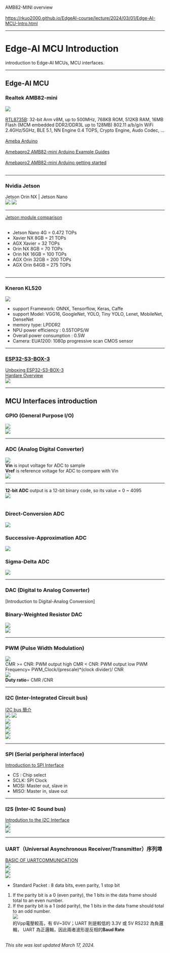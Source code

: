 AMB82-MINI overview<br><br>
https://rkuo2000.github.io/EdgeAI-course/lecture/2024/03/01/Edge-AI-MCU-Intro.html<br>
--- ---
# Edge-AI MCU Introduction<br>
introduction to Edge-AI MCUs, MCU interfaces.<br>
--- ---
## Edge-AI MCU<br>
### Realtek AMB82-mini

 ![ ](https://camo.githubusercontent.com/2f3185a599037adeadd9b22bcc49a77b9a53198a5315207128641e1fa462ba26/68747470733a2f2f7777772e616d656261696f742e636f6d2f77702d636f6e74656e742f75706c6f6164732f323032332f30332f616d6238325f6d696e692e706e67)<br><br>
[RTL8735B](https://www.amebaiot.com/en/amebapro2/): 32-bit Arm v8M, up to 500MHz, 768KB ROM, 512KB RAM, 16MB Flash (MCM embedded DDR2/DDR3L up to 128MB) 802.11 a/b/g/n WiFi 2.4GHz/5GHz, BLE 5.1, NN Engine 0.4 TOPS, Crypto Engine, Audo Codec, …<br><br>
[Ameba Arduino](https://www.amebaiot.com/en/ameba-arduino-summary/)<br><br>
[Amebapro2 AMB82-mini Arduino Example Guides](https://www.amebaiot.com/en/amebapro2-amb82-mini-arduino-peripherals-examples)<br><br>
[Amebapro2 AMB82-mini Arduino getting started](https://www.amebaiot.com/en/amebapro2-amb82-mini-arduino-getting-started/)<br><br>
--- ---
### Nvidia Jetson<br>
Jetson Orin NX | Jetson Nano<br>
 ![ ](https://camo.githubusercontent.com/389eae433e4ca556e231ee49eaebd9a25f385083098ab86d837874776fd72667/68747470733a2f2f6763732e72696d672e636f6d2e74772f67342f3236352f6433352f706c6179726f626f742d696e632f642f34622f36652f32323332353031333036343535385f3739322e706e67)
 ![ ](https://camo.githubusercontent.com/0d49ccc514b857e12f89ad9398abe46b296a972ddbcbab4aae05acc9f4113342/68747470733a2f2f7777772e78696d65612e636f6d2f737570706f72742f6174746163686d656e74732f646f776e6c6f61642f31333034352f6a6574736f6e2d6e616e6f5f6e76696469615f6d6f64756c652e6a7067)
--- ---
[Jetson module comparison](https://connecttech.com/jetson/jetson-module-comparison/)<br><br>
* Jetson Nano 4G = 0.472 TOPs<br>
* Xavier NX 8GB = 21 TOPs<br>
* AGX Xavier = 32 TOPs<br>
* Orin NX 8GB = 70 TOPs<br>
* Orin NX 16GB = 100 TOPs<br>
* AGX Orin 32GB = 200 TOPs<br>
* AGX Orin 64GB = 275 TOPs<br><br>
--- ---
### Kneron KL520<br>
 ![ ](https://camo.githubusercontent.com/6b500740b330c59686a20999afca41e1ef3c947801f91042b1f0f2578e5b8424/68747470733a2f2f696d6167652e6b6e65726f6e636c6f75642e636f6d2f70726f647563742f4857323032313033313830303030303031382f68617264776172652d707265766965772d696d6167652d312e706e67)<br>
* support Framework: ONNX, Tensorflow, Keras, Caffe<br>
* support Model: VGG16, GoogleNet, YOLO, Tiny YOLO, Lenet, MobileNet, DenseNet<br>
* memory type: LPDDR2<br>
* NPU power efficiency : 0.55TOPS/W<br>
* Overall power consumption : 0.5W<br>
* Camera: EUA1200: 1080p progressive scan CMOS sensor<br>
--- ---
### [ESP32-S3-BOX-3](https://www.espressif.com/en/news/ESP32-S3-BOX-3)<br>
[Unboxing ESP32-S3-BOX-3](https://www.youtube.com/watch?v=4W3w93GQk7E&ab_channel=EspressifSystems)<br>
[Hardare Overview](https://github.com/espressif/esp-box/blob/master/docs/hardware_overview/esp32_s3_box_3/hardware_overview_for_box_3.md)<br>
 ![ ](https://github.com/espressif/esp-box/raw/master/docs/_static/box_3_hardware_overview/esp32_s3_box_3.png)<br>
--- ---
## MCU Interfaces introduction
### GPIO (General Purpose I/O)<br>
![](https://raw.githubusercontent.com/rkuo2000/EdgeAI-course/main/images/GPIO_circuit_diagram.png)<br>
![](https://github.com/rkuo2000/MCU-course/raw/main/images/GPIO_LED_circuit.png?raw=true)<br>
--- ---
### ADC (Analog Digital Converter)<br>
![](https://camo.githubusercontent.com/8d6570051f8ba5d87c21ae578c1196fab462708f6901d0ff4ce67fea293d395e/68747470733a2f2f726f636b75617070732e636f6d2f77702d636f6e74656e742f75706c6f6164732f323032302f31312f632d312d373931783631332e6a7067)<br>
**Vin** is input voltage for ADC to sample<br>
**Vref** is reference voltage for ADC to compare with Vin<br>
![](https://private-user-images.githubusercontent.com/161717296/313385938-f520773a-ec36-4ee0-8bea-f212facaf8dd.gif?jwt=eyJhbGciOiJIUzI1NiIsInR5cCI6IkpXVCJ9.eyJpc3MiOiJnaXRodWIuY29tIiwiYXVkIjoicmF3LmdpdGh1YnVzZXJjb250ZW50LmNvbSIsImtleSI6ImtleTUiLCJleHAiOjE3MTA2NzMzMDEsIm5iZiI6MTcxMDY3MzAwMSwicGF0aCI6Ii8xNjE3MTcyOTYvMzEzMzg1OTM4LWY1MjA3NzNhLWVjMzYtNGVlMC04YmVhLWYyMTJmYWNhZjhkZC5naWY_WC1BbXotQWxnb3JpdGhtPUFXUzQtSE1BQy1TSEEyNTYmWC1BbXotQ3JlZGVudGlhbD1BS0lBVkNPRFlMU0E1M1BRSzRaQSUyRjIwMjQwMzE3JTJGdXMtZWFzdC0xJTJGczMlMkZhd3M0X3JlcXVlc3QmWC1BbXotRGF0ZT0yMDI0MDMxN1QxMDU2NDFaJlgtQW16LUV4cGlyZXM9MzAwJlgtQW16LVNpZ25hdHVyZT0xNzM4YTBiMDhiOTJiMTVjN2UxMDg1MzQ2NmQyNWVmOTM3OGUwMjhjYTdkMmQ3ZjhmM2M0ZTU3NWFlZTAwMDk4JlgtQW16LVNpZ25lZEhlYWRlcnM9aG9zdCZhY3Rvcl9pZD0wJmtleV9pZD0wJnJlcG9faWQ9MCJ9.S-3JUvKwus6LCjJDTZORYrsA3nK4ebJg4w78gymEyKg)<br>
--- ---
**12-bit ADC** output is a 12-bit binary code, so its value = 0 ~ 4095<br>
![](https://github.com/rkuo2000/MCU-course/raw/main/images/ADC_12bit_table.png?raw=true)<br><br>
### Direct-Conversion ADC<br>
![](https://camo.githubusercontent.com/e136b0af6de1bb9f03230178e79f8897ba4c4eae061fe7378c77f26ee8903fd3/68747470733a2f2f7777772e6d6178696d696e74656772617465642e636f6d2f636f6e74656e742f64616d2f696d616765732f64657369676e2f746563682d646f63732f3633342f45333346696730312e676966)<br>
### Successive-Approximation ADC<br>
![](https://github.com/rkuo2000/MCU-course/raw/main/images/SA_ADC_block_diagram.png?raw=true)<br>
### Sigma-Delta ADC
![](https://github.com/rkuo2000/MCU-course/raw/main/images/Sigma-Delta_ADC_block_diagram.png?raw=true)<br>
--- ---
### DAC (Digital to Analog Converter)<br>
[Introduction to Digital-Analog Conversion]<br>
### Binary-Weighted Resistor DAC
![](https://camo.githubusercontent.com/3732b80cc708c217e66ef513e09b0ca94e4c4c245e6a06da4a85f110725640b7/68747470733a2f2f7777772e616c6c61626f757463697263756974732e636f6d2f75706c6f6164732f61727469636c65732f696e76657274696e672d73756d6d696e672d636972637569742d6469616772616d2e6a7067)<br>
![](https://camo.githubusercontent.com/009f0db3e1c1ad3be114b6e3f7a8825cfc3c693d0218732a103a00687765ef93/68747470733a2f2f7777772e616c6c61626f757463697263756974732e636f6d2f75706c6f6164732f61727469636c65732f362d6269742d62696e6172792d77656967687465642d4441432e6a7067)<br>
--- ---
### PWM (Pulse Width Modulation)<br>
![](https://github.com/rkuo2000/MCU-course/raw/main/images/PWM_functional_diagram.png?raw=true)<br>
CMR >= CNR: PWM output high CMR < CNR: PWM output low PWM Frequency= PWM_Clock/(prescale)*(clock divider)/ CNR<br>
![](https://camo.githubusercontent.com/cc09ed1c66ad20c67e12c1461275b5dd394a73fef4575fd21010a865b355f842/68747470733a2f2f6d6963726f636f6e74726f6c6c6572736c61622e636f6d2f77702d636f6e74656e742f75706c6f6164732f323031392f30342f536572766f2d6d6f746f722d70696e6f75742d65737033322e706e67)<br>
**Duty ratio**= CMR /CNR<br>
--- ---
### I2C (Inter-Integrated Circuit bus)<br>
[I2C bus 簡介](https://magicjackting.pixnet.net/blog/post/173061691)<br>
![](https://camo.githubusercontent.com/6b2311cc3778de9dbb8c1ab9b84e70618c8674a86120666472608f25d6ac4860/68747470733a2f2f7069632e70696d672e74772f6d616769636a61636b74696e672f313434373338323335312d323930393138353236302e706e67)
![](https://camo.githubusercontent.com/5f9b55e2309b359ae305e583c5a833ee302471681fdd904142b5f3764fdca71e/68747470733a2f2f7069632e70696d672e74772f6d616769636a61636b74696e672f313434373733393038352d3233393136303232302e706e67)<br>
![](https://camo.githubusercontent.com/00dc194bbf843ec1ab445c5c1a5e6e40548e43e995186707a421400d64818066/68747470733a2f2f7069632e70696d672e74772f6d616769636a61636b74696e672f313435303738373334312d333539373630393131345f6e2e706e673f763d31343631383039333434)<br>
![](https://camo.githubusercontent.com/2398a8349042646630eb01235b460e268fef3918f66b49d1721efea1744b759f/68747470733a2f2f7069632e70696d672e74772f6d616769636a61636b74696e672f313436313635393430312d3235383436373431362e706e67)<br>
![](https://github.com/rkuo2000/EdgeAI-course/raw/main/images/Example_BMP085.jpg?raw=true)<br>
![](https://github.com/rkuo2000/EdgeAI-course/raw/main/images/Example_BMP280.jpg?raw=true)<br>
--- ---
### SPI (Serial peripheral interface)<br>
[Introduction to SPI Interface](https://www.analog.com/en/resources/analog-dialogue/articles/introduction-to-spi-interface.html)<br>
* CS : Chip select
* SCLK: SPI Clock
* MOSI: Master out, slave in
* MISO: Master in, slave out 
--- ---
### I2S (Inter-IC Sound bus)<br>
[Introdution to the I2C Interface](https://www.allaboutcircuits.com/technical-articles/introduction-to-the-i2s-interface/)<br>
![](https://camo.githubusercontent.com/e0bf14abfde1d29f8cd6fed16e4034cc01e6a0f0fc18b98eb4179eed62724db5/68747470733a2f2f7777772e616c6c61626f757463697263756974732e636f6d2f75706c6f6164732f61727469636c65732f696e74726f64756374696f6e2d746f2d7468652d6932732d696e746572666163655f726b5f6161635f696d616765312e6a7067)<br>
![](https://camo.githubusercontent.com/c3660f1f2a77ad086622100cca5c4ee3e4edf500afb928ff16166fc5c1f90bb5/68747470733a2f2f7777772e616c6c61626f757463697263756974732e636f6d2f75706c6f6164732f61727469636c65732f696e74726f64756374696f6e2d746f2d7468652d6932732d696e746572666163655f726b5f6161635f696d616765322e6a7067)<br>
--- ---
### UART（Universal Asynchronous Receiver/Transmitter）序列埠<br>
[BASIC OF UARTCOMMUNICATION](https://www.circuitbasics.com/basics-uart-communication/)<br>
![](https://camo.githubusercontent.com/6d2febbd5c86a84d304c8374115544adf4f1241795eb84711f55731adc986a83/68747470733a2f2f7777772e636972637569746261736963732e636f6d2f77702d636f6e74656e742f75706c6f6164732f323031362f30312f496e74726f64756374696f6e2d746f2d554152542d446174612d5472616e736d697373696f6e2d4469616772616d2e706e67)<br>
![](https://camo.githubusercontent.com/6269915a8fe7539fc805433db5d88f5a393d2157281ca00aa2923083c0029d93/68747470733a2f2f6d616b657270726f2e63632f77702d636f6e74656e742f75706c6f6164732f323031392f30382f322e706e67)<br>
![](https://camo.githubusercontent.com/2f5bab7bd6d3f35e8ef83c37900b073ae92520c07cba5fc09a46a83f5a7fa07e/68747470733a2f2f7777772e636972637569746261736963732e636f6d2f77702d636f6e74656e742f75706c6f6164732f323031362f30312f496e74726f64756374696f6e2d746f2d554152542d5061636b65742d4672616d652d616e642d426974732d322e706e67)<br>
* Standard Packet : 8 data bits, even parity, 1 stop bit<br>
1. If the parity bit is a 0 (even parity), the 1 bits in the data frame should total to an even number.<br>
2. If the parity bit is a 1 (odd parity), the 1 bits in the data frame should total to an odd number.<br>
![](https://camo.githubusercontent.com/dbc03e128cecfd9a42ac1386a6656d47088c8bcae119a128ed37952d77b57012/68747470733a2f2f6d616b657270726f2e63632f77702d636f6e74656e742f75706c6f6164732f323031392f30382f342e706e67)<br>
的Vpp電壓較高，有 6V~30V；UART 則是較低的 3.3V 或 5V RS232 為負邏輯， UART 為正邏輯，因此兩者波形是反相的**Baud Rate**<br><br>

*This site was last updated March 17, 2024.*